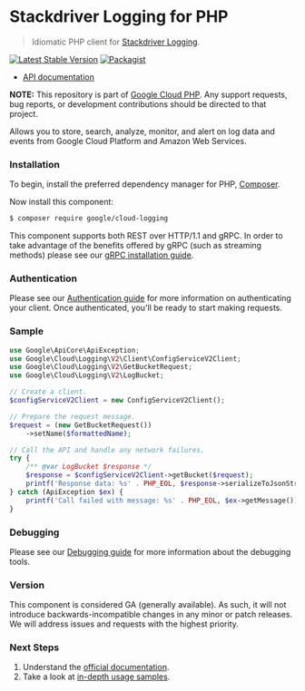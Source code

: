 # Stackdriver Logging for PHP

> Idiomatic PHP client for [Stackdriver Logging](https://cloud.google.com/logging/).

[![Latest Stable Version](https://poser.pugx.org/google/cloud-logging/v/stable)](https://packagist.org/packages/google/cloud-logging) [![Packagist](https://img.shields.io/packagist/dm/google/cloud-logging.svg)](https://packagist.org/packages/google/cloud-logging)

* [API documentation](https://cloud.google.com/php/docs/reference/cloud-logging/latest)

**NOTE:** This repository is part of [Google Cloud PHP](https://github.com/googleapis/google-cloud-php). Any
support requests, bug reports, or development contributions should be directed to
that project.

Allows you to store, search, analyze, monitor, and alert on log data and events from Google Cloud Platform and Amazon
Web Services.

### Installation

To begin, install the preferred dependency manager for PHP, [Composer](https://getcomposer.org/).

Now install this component:

```sh
$ composer require google/cloud-logging
```

This component supports both REST over HTTP/1.1 and gRPC. In order to take advantage of the benefits offered by gRPC (such as streaming methods)
please see our [gRPC installation guide](https://cloud.google.com/php/grpc).

### Authentication

Please see our [Authentication guide](https://github.com/googleapis/google-cloud-php/blob/main/AUTHENTICATION.md) for more information
on authenticating your client. Once authenticated, you'll be ready to start making requests.

### Sample

```php
use Google\ApiCore\ApiException;
use Google\Cloud\Logging\V2\Client\ConfigServiceV2Client;
use Google\Cloud\Logging\V2\GetBucketRequest;
use Google\Cloud\Logging\V2\LogBucket;

// Create a client.
$configServiceV2Client = new ConfigServiceV2Client();

// Prepare the request message.
$request = (new GetBucketRequest())
    ->setName($formattedName);

// Call the API and handle any network failures.
try {
    /** @var LogBucket $response */
    $response = $configServiceV2Client->getBucket($request);
    printf('Response data: %s' . PHP_EOL, $response->serializeToJsonString());
} catch (ApiException $ex) {
    printf('Call failed with message: %s' . PHP_EOL, $ex->getMessage());
}
```

### Debugging

Please see our [Debugging guide](https://github.com/googleapis/google-cloud-php/blob/main/DEBUG.md)
for more information about the debugging tools.

### Version

This component is considered GA (generally available). As such, it will not introduce backwards-incompatible changes in
any minor or patch releases. We will address issues and requests with the highest priority.

### Next Steps

1. Understand the [official documentation](https://cloud.google.com/logging/docs/).
2. Take a look at [in-depth usage samples](https://github.com/GoogleCloudPlatform/php-docs-samples/tree/master/logging/).
